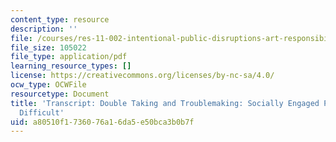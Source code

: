 ```yaml
---
content_type: resource
description: ''
file: /courses/res-11-002-intentional-public-disruptions-art-responsibility-and-pedagogy-fall-2017/a80510f1736076a16da5e50bca3b0b7f_MITRES11-002F17_Video_05_300k.pdf
file_size: 105022
file_type: application/pdf
learning_resource_types: []
license: https://creativecommons.org/licenses/by-nc-sa/4.0/
ocw_type: OCWFile
resourcetype: Document
title: 'Transcript: Double Taking and Troublemaking: Socially Engaged Practice Enabling
  Difficult'
uid: a80510f1-7360-76a1-6da5-e50bca3b0b7f
---
```

